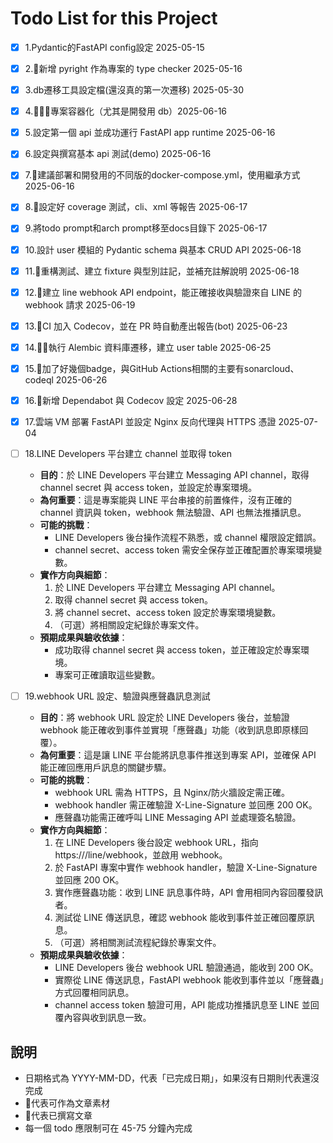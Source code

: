 # Todo List for this Project

- [x] 1.Pydantic的FastAPI config設定 2025-05-15
- [x] 2.🧃新增 pyright 作為專案的 type checker 2025-05-16
- [x] 3.db遷移工具設定檔(還沒真的第一次遷移) 2025-05-30
- [x] 4.🍎🍎🍎專案容器化（尤其是開發用 db）2025-06-16
- [x] 5.設定第一個 api 並成功運行 FastAPI app runtime 2025-06-16
- [x] 6.設定與撰寫基本 api 測試(demo) 2025-06-16
- [x] 7.🍎建議部署和開發用的不同版的docker-compose.yml，使用繼承方式 2025-06-16
- [x] 8.🍎設定好 coverage 測試，cli、xml 等報告 2025-06-17
- [x] 9.將todo prompt和arch prompt移至docs目錄下 2025-06-17
- [x] 10.設計 user 模組的 Pydantic schema 與基本 CRUD API 2025-06-18
- [x] 11.🍎重構測試、建立 fixture 與型別註記，並補充註解說明 2025-06-18
- [x] 12.🍏建立 line webhook API endpoint，能正確接收與驗證來自 LINE 的 webhook 請求 2025-06-19
- [x] 13.🍎CI 加入 Codecov，並在 PR 時自動產出報告(bot) 2025-06-23
- [x] 14.🍎🍎執行 Alembic 資料庫遷移，建立 user table 2025-06-25
- [x] 15.🍎加了好幾個badge，與GitHub Actions相關的主要有sonarcloud、codeql 2025-06-26
- [x] 16.🍎新增 Dependabot 與 Codecov 設定 2025-06-28
- [x] 17.雲端 VM 部署 FastAPI 並設定 Nginx 反向代理與 HTTPS 憑證 2025-07-04
- [ ] 18.LINE Developers 平台建立 channel 並取得 token
  - **目的**：於 LINE Developers 平台建立 Messaging API channel，取得 channel secret 與 access token，並設定於專案環境。
  - **為何重要**：這是專案能與 LINE 平台串接的前置條件，沒有正確的 channel 資訊與 token，webhook 無法驗證、API 也無法推播訊息。
  - **可能的挑戰**：
    - LINE Developers 後台操作流程不熟悉，或 channel 權限設定錯誤。
    - channel secret、access token 需安全保存並正確配置於專案環境變數。
  - **實作方向與細節**：
    1. 於 LINE Developers 平台建立 Messaging API channel。
    2. 取得 channel secret 與 access token。
    3. 將 channel secret、access token 設定於專案環境變數。
    4. （可選）將相關設定紀錄於專案文件。
  - **預期成果與驗收依據**：
    - 成功取得 channel secret 與 access token，並正確設定於專案環境。
    - 專案可正確讀取這些變數。

- [ ] 19.webhook URL 設定、驗證與應聲蟲訊息測試
  - **目的**：將 webhook URL 設定於 LINE Developers 後台，並驗證 webhook 能正確收到事件並實現「應聲蟲」功能（收到訊息即原樣回覆）。
  - **為何重要**：這是讓 LINE 平台能將訊息事件推送到專案 API，並確保 API 能正確回應用戶訊息的關鍵步驟。
  - **可能的挑戰**：
    - webhook URL 需為 HTTPS，且 Nginx/防火牆設定需正確。
    - webhook handler 需正確驗證 X-Line-Signature 並回應 200 OK。
    - 應聲蟲功能需正確呼叫 LINE Messaging API 並處理簽名驗證。
  - **實作方向與細節**：
    1. 在 LINE Developers 後台設定 webhook URL，指向 https://<your-domain>/line/webhook，並啟用 webhook。
    2. 於 FastAPI 專案中實作 webhook handler，驗證 X-Line-Signature 並回應 200 OK。
    3. 實作應聲蟲功能：收到 LINE 訊息事件時，API 會用相同內容回覆發訊者。
    4. 測試從 LINE 傳送訊息，確認 webhook 能收到事件並正確回覆原訊息。
    5. （可選）將相關測試流程紀錄於專案文件。
  - **預期成果與驗收依據**：
    - LINE Developers 後台 webhook URL 驗證通過，能收到 200 OK。
    - 實際從 LINE 傳送訊息，FastAPI webhook 能收到事件並以「應聲蟲」方式回覆相同訊息。
    - channel access token 驗證可用，API 能成功推播訊息至 LINE 並回覆內容與收到訊息一致。

## 說明

- 日期格式為 YYYY-MM-DD，代表「已完成日期」，如果沒有日期則代表還沒完成
- 🍎代表可作為文章素材
- 🧃代表已撰寫文章
- 每一個 todo 應限制可在 45-75 分鐘內完成
